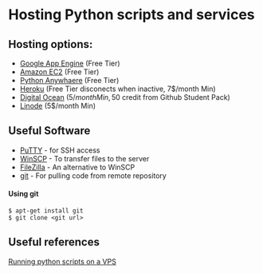 # Hosting Python scripts and services

## Hosting options:
* [Google App Engine](https://cloud.google.com/appengine/) (Free Tier)
* [Amazon EC2](https://aws.amazon.com/ec2) (Free Tier)
* [Python Anywhaere](https://www.pythonanywhere.com) (Free Tier)
* [Heroku](https://www.heroku.com/) (Free Tier disconects when inactive, 7$/month Min)
* [Digital Ocean](https://www.digitalocean.com) (5$/month Min, 50$ credit from Github Student Pack)
* [Linode](https://www.linode.com/) (5$/month Min)

## Useful Software
* [PuTTY](https://www.putty.org/) - for SSH access
* [WinSCP](https://winscp.net/eng/index.php) - To transfer files to the server
* [FileZilla](https://filezilla-project.org/) - An alternative to WinSCP
* [git]() - For pulling code from remote repository


#### Using git
```
$ apt-get install git
$ git clone <git url>
```

## Useful references
[Running python scripts on a VPS](https://nikolak.com/deploying-python-code-to-vps/)
